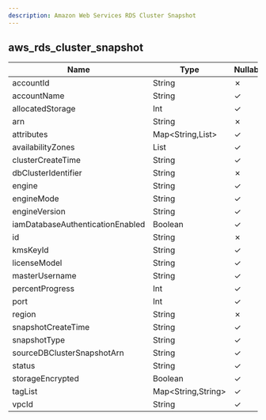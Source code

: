 ```yaml
---
description: Amazon Web Services RDS Cluster Snapshot
---
```

aws_rds_cluster_snapshot
------------------------

| **Name**                         | **Type**           | **Nullable** |
| -------------------------------- | ------------------ | ------------ |
| accountId                        | String             | &cross;      |
| accountName                      | String             | &check;      |
| allocatedStorage                 | Int                | &check;      |
| arn                              | String             | &cross;      |
| attributes                       | Map<String,List>   | &check;      |
| availabilityZones                | List<String>       | &check;      |
| clusterCreateTime                | String             | &check;      |
| dbClusterIdentifier              | String             | &cross;      |
| engine                           | String             | &check;      |
| engineMode                       | String             | &check;      |
| engineVersion                    | String             | &check;      |
| iamDatabaseAuthenticationEnabled | Boolean            | &check;      |
| id                               | String             | &cross;      |
| kmsKeyId                         | String             | &check;      |
| licenseModel                     | String             | &check;      |
| masterUsername                   | String             | &check;      |
| percentProgress                  | Int                | &check;      |
| port                             | Int                | &check;      |
| region                           | String             | &cross;      |
| snapshotCreateTime               | String             | &check;      |
| snapshotType                     | String             | &check;      |
| sourceDBClusterSnapshotArn       | String             | &check;      |
| status                           | String             | &check;      |
| storageEncrypted                 | Boolean            | &check;      |
| tagList                          | Map<String,String> | &check;      |
| vpcId                            | String             | &check;      |

